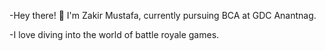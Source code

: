 -Hey there! 👋 I'm Zakir Mustafa, currently pursuing BCA at GDC Anantnag. 

-I love diving into the world of battle royale games.



